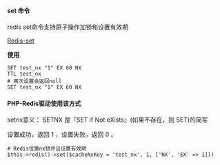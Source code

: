 #### set 命令

redis set命令支持原子操作加锁和设置有效期

[Redis-set](https://redis.io/commands/set)

**使用**

```
SET test_nx "1" EX 60 NX
TTL test_nx
# 再次设置会返回null
SET test_nx "1" EX 60 NX
```

#### PHP-Redis驱动使用该方式

setnx意义：  SETNX 是『SET if Not eXists』(如果不存在，则 SET)的简写

设置成功，返回 1 ，设置失败，返回 0 。

```
# Redis设置nx锁并且设置有效期
$this->redis()->set($cacheNxKey = 'test_nx', 1, ['NX', 'EX' => 1]))
```

